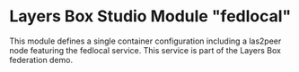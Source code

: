 Layers Box Studio Module "fedlocal"
==

This module defines a single container configuration including a las2peer node featuring the fedlocal service. This service is part of the Layers Box federation demo.